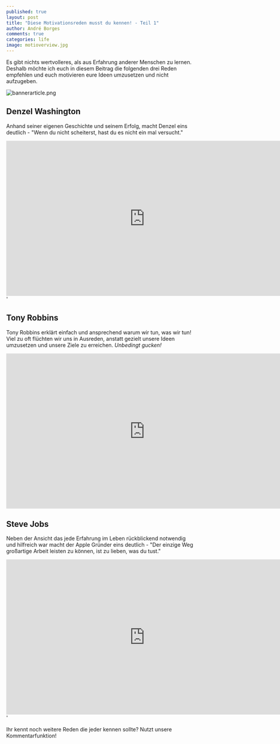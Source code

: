 ```yaml
---
published: true
layout: post
title: "Diese Motivationsreden musst du kennen! - Teil 1"
author: André Borges
comments: true
categories: life
image: motioverview.jpg
---
```


Es gibt nichts wertvolleres, als aus Erfahrung anderer Menschen zu lernen. Deshalb möchte ich euch in diesem Beitrag die folgenden drei Reden empfehlen und euch motivieren eure Ideen umzusetzen und nicht aufzugeben.

![bannerarticle.png]({{site.baseurl}}/images/bannerarticle.png)

## Denzel Washington
Anhand seiner eigenen Geschichte und seinem Erfolg, macht Denzel eins deutlich - "Wenn du nicht scheiterst, hast du es nicht ein mal versucht."

<iframe width="740" height="415" src="https://www.youtube.com/embed/QyDo5vFD2R8" frameborder="0" allowfullscreen></iframe>'

## Tony Robbins
Tony Robbins erklärt einfach und ansprechend warum wir tun, was wir tun!
Viel zu oft flüchten wir uns in Ausreden, anstatt gezielt unsere Ideen umzusetzen und unsere Ziele zu erreichen. _Unbedingt gucken!_

<iframe width="740" height="415" src="https://www.youtube.com/embed/Cpc-t-Uwv1I" frameborder="0" allowfullscreen></iframe>

## Steve Jobs 
Neben der Ansicht das jede Erfahrung im Leben rückblickend notwendig und hilfreich war macht der Apple Gründer eins deutlich - "Der einzige Weg großartige Arbeit leisten zu können, ist zu lieben, was du tust."

<iframe width="740" height="415" src="https://www.youtube.com/embed/UF8uR6Z6KLc" frameborder="0" allowfullscreen></iframe>'

Ihr kennt noch weitere Reden die jeder kennen sollte? Nutzt unsere Kommentarfunktion!

